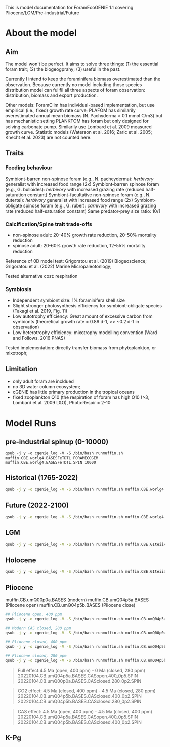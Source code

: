 This is model documentation for ForamEcoGENIE 1.1 covering Pliocene/LGM/Pre-industrial/Future

# About the model

## Aim
The model won't be perfect. It aims to solve three things: (1) the essential foram trait; (2) the biogeogprahy; (3) useful in the past.

Currently I intend to keep the foraminifera biomass overestimated than the observation. Because currently no model including those species distribution model can fullfil all three aspects of foram observation: distribution, biomass and export production.

Other models: 
ForamClim has individual-based implementation, but use empirical (i.e., fixed) growth rate curve;
PLAFOM has similarily overestimated annual mean biomass (N. Pachyderma > 0.1 mmol C/m3) but has mechanistic setting
PLANKTOM has foram but only designed for solving carbonate pump. Similarily use Lombard et al. 2009 measured growth curve.
Statistic models (Waterson et al. 2016; Zaric et al. 2005; Knecht et al. 2023) are not counted here.


## Traits

### Feeding behaviour
Symbiont-barren non-spinose foram (e.g., N. pacheyderma):   *herbivory* generalist with increased food range (2x)
Symbiont-barren spinose foram (e.g., G. bulloides):         *herbivory* with increased grazing rate (reduced half-saturation constant)
Symbiont-facultative non-spinose foram (e.g., N. dutertei): *herbivory* generalist with increased food range (2x)
Symbiont-obligate spinose foram (e.g., G. ruber):           *carnivory* with increased grazing rate (reduced half-saturation constant)
Same predator-prey size ratio: 10/1

### Calcification/Spine trait trade-offs
- non-spinose adult: 20-40% growth rate reduction, 20-50% mortality reduction
- spinose     adult: 20-60% growth rate reduction, 12–55% mortality reduction

Reference of 0D model test: Grigoratou et al. (2019) Biogeoscience; Grigoratou et al. (2022) Marine Micropaleotonlogy;

Tested alternative cost: respiration

### Symbiosis
- Independent symbiont size: 1% foraminifera shell size
- Slight stronger photosynthesis efficiency for symbiont-obligate species (Takagi et al. 2019, Fig. 11)
- Low autotrophy efficiency: Great amount of excessive carbon from symbionts (theoretical growth rate = 0.89 d-1, >> ~0.2 d-1 in observation) 
- Low heterotrophy efficiency: mixotrophy modelling convention (Ward and Follows. 2016 PNAS)

Tested implementation: directly transfer biomass from phytoplankton, or mixotroph;


## Limitation
+ only adult foram are incldued
+ no 3D water column ecosystem;
+ cGENIE has little primary production in the tropical oceans  
+ fixed zooplankton Q10 (the respiration of foram has high Q10 (>3, Lombard et al. 2009 L&O), Photo:Respir = 2-10


# Model Runs
## pre-industrial spinup (0-10000)

```
qsub -j y -o cgenie_log -V -S /bin/bash runmuffin.sh muffin.CBE.worlg4.BASESFeTDTL FORAMECOGEM muffin.CBE.worlg4.BASESFeTDTL.SPIN 10000
```

## Historical (1765-2022) 

```sh
qsub -j y -o cgenie_log -V -S /bin/bash runmuffin.sh muffin.CBE.worlg4.BASESFeTDTL FORAMECOGEM muffin.CBE.worlg4.BASESFeTDTL.historical 257 muffin.CBE.worlg4.BASESFeTDTL.SPIN
```

## Future (2022-2100)

```sh
qsub -j y -o cgenie_log -V -S /bin/bash runmuffin.sh muffin.CBE.worlg4.BASESFeTDTL FORAMECOGEM muffin.CBE.worlg4.BASESFeTDTL.2100.[XXX]deg 78 muffin.CBE.worlg4.BASESFeTDTL.historical
```

## LGM

```sh
qsub -j y -o cgenie_log -V -S /bin/bash runmuffin.sh muffin.CBE.GIteiiva.BASESFeTDTL_rb FORAMECOGEM muffin.CBE.GIteiiva.BASESFeTDTL_rb.SPIN 10000
```

## Holocene

```sh
qsub -j y -o cgenie_log -V -S /bin/bash runmuffin.sh muffin.CBE.GIteiiaa.BASESFeTDTL_rb FORAMECOGEM muffin.CBE.GIteiiaa.BASESFeTDTL_rb.SPIN 10000
```

## Pliocene
muffin.CB.umQ00p0a.BASES (modern)
muffin.CB.umQ04p5a.BASES (Pliocene open)
muffin.CB.umQ04p5b.BASES (Pliocene close)

``` sh
## Pliocene open, 400 ppm
qsub -j y -o cgenie_log -V -S /bin/bash runmuffin.sh muffin.CB.umQ04p5a.BASES FORAMECOGEM 20220104.CB.umQ04p5a.BASES.CASopen.400_0p5.SPIN 10000

## Modern CAS closed, 280 ppm
qsub -j y -o cgenie_log -V -S /bin/bash runmuffin.sh muffin.CB.umQ00p0a.BASES FORAMECOGEM 20220104.CB.umQ00p0a.BASES.CASclosed.280_0p2.SPIN 10000

## Pliocene closed, 400 ppm
qsub -j y -o cgenie_log -V -S /bin/bash runmuffin.sh muffin.CB.umQ04p5b.BASES FORAMECOGEM 20220104.CB.umQ04p5b.BASES.CASclosed.400_0p2.SPIN 10000

## Pliocene closed, 280 ppm
qsub -j y -o cgenie_log -V -S /bin/bash runmuffin.sh muffin.CB.umQ04p5b.BASES FORAMECOGEM 20220104.CB.umQ04p5b.BASES.CASclosed.280_0p2.SPIN 10000
```


> Full effect:4.5 Ma (open,   400 ppm) - 0 Ma (closed, 280 ppm)
20220104.CB.umQ04p5a.BASES.CASopen.400_0p5.SPIN
20220104.CB.umQ00p0a.BASES.CASclosed.280_0p2.SPIN

> CO2 effect: 4.5 Ma (closed, 400 ppm) - 4.5 Ma (closed, 280 ppm)
20220104.CB.umQ04p5b.BASES.CASclosed.400_0p2.SPIN
20220104.CB.umQ04p5b.BASES.CASclosed.280_0p2.SPIN

> CAS effect: 4.5 Ma (open,   400 ppm) - 4.5 Ma (closed, 400 ppm)
20220104.CB.umQ04p5a.BASES.CASopen.400_0p5.SPIN
20220104.CB.umQ04p5b.BASES.CASclosed.400_0p2.SPIN

## K-Pg

